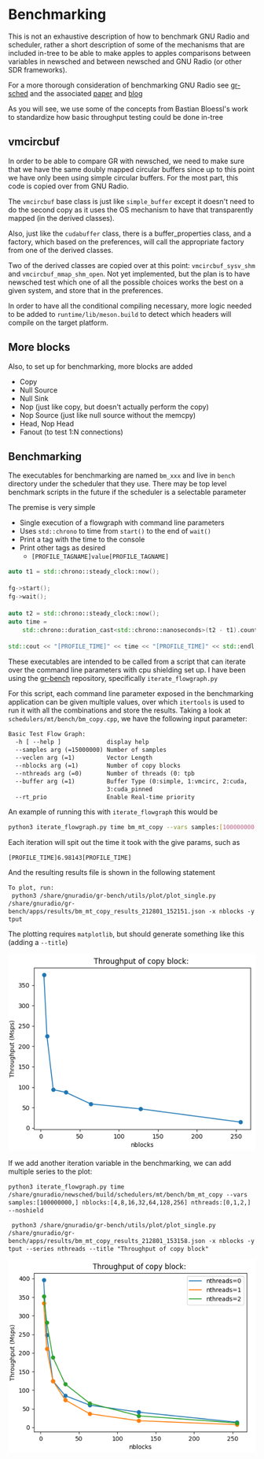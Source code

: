 # Benchmarking

This is not an exhaustive description of how to benchmark GNU Radio and scheduler, rather a short description of some of the mechanisms that are included in-tree to be able to make apples to apples comparisons between variables in newsched and between newsched and GNU Radio (or other SDR frameworks).

For a more thorough consideration of benchmarking GNU Radio see [gr-sched](https://github.com/bastibl/gr-sched) and the associated [paper](https://www.bastibl.net/bib/bloessl2019benchmarking/bloessl2019benchmarking.pdf) and [blog](https://www.bastibl.net/gnuradio-performance-1/)

As you will see, we use some of the concepts from Bastian Bloessl's work to standardize how basic throughput testing could be done in-tree

## vmcircbuf

In order to be able to compare GR with newsched, we need to make sure that we have the same doubly mapped circular buffers since up to this point we have only been using simple circular buffers.  For the most part, this code is copied over from GNU Radio.

The `vmcircbuf` base class is just like `simple_buffer` except it doesn't need to do the second copy as it uses the OS mechanism to have that transparently mapped (in the derived classes).

Also, just like the `cudabuffer` class, there is a buffer_properties class, and a factory, which based on the preferences, will call the appropriate factory from one of the derived classes.  

Two of the derived classes are copied over at this point: `vmcircbuf_sysv_shm` and `vmcircbuf_mmap_shm_open`.  Not yet implemented, but the plan is to have newsched test which one of all the possible choices works the best on a given system, and store that in the preferences.

In order to have all the conditional compiling necessary, more logic needed to be added to `runtime/lib/meson.build` to detect which headers will compile on the target platform.

## More blocks

Also, to set up for benchmarking, more blocks are added

- Copy
- Null Source
- Null Sink
- Nop (just like copy, but doesn't actually perform the copy)
- Nop Source (just like null source without the memcpy)
- Head, Nop Head
- Fanout (to test 1:N connections)

## Benchmarking

The executables for benchmarking are named `bm_xxx` and live in `bench` directory under the scheduler that they use.  There may be top level benchmark scripts in the future if the scheduler is a selectable parameter

The premise is very simple
- Single execution of a flowgraph with command line parameters
- Uses `std::chrono` to time from `start()` to the end of `wait()`
- Print a tag with the time to the console
- Print other tags as desired 
    - `[PROFILE_TAGNAME]value[PROFILE_TAGNAME]`

```c++
auto t1 = std::chrono::steady_clock::now();

fg->start();
fg->wait();

auto t2 = std::chrono::steady_clock::now();
auto time =
    std::chrono::duration_cast<std::chrono::nanoseconds>(t2 - t1).count() / 1e9;

std::cout << "[PROFILE_TIME]" << time << "[PROFILE_TIME]" << std::endl;
```

These executables are intended to be called from a script that can iterate over the command line parameters with cpu shielding set up.  I have been using the [gr-bench](https://github.com/mormj/gr-bench) repository, specifically `iterate_flowgraph.py`

For this script, each command line parameter exposed in the benchmarking application can be given multiple values, over which `itertools` is used to run it with all the combinations and store the results.  Taking a look at `schedulers/mt/bench/bm_copy.cpp`, we have the following input parameter:

```
Basic Test Flow Graph:
  -h [ --help ]             display help
  --samples arg (=15000000) Number of samples
  --veclen arg (=1)         Vector Length
  --nblocks arg (=1)        Number of copy blocks
  --nthreads arg (=0)       Number of threads (0: tpb
  --buffer arg (=1)         Buffer Type (0:simple, 1:vmcirc, 2:cuda, 
                            3:cuda_pinned
  --rt_prio                 Enable Real-time priority
```

An example of running this with `iterate_flowgraph` this would be
```bash
python3 iterate_flowgraph.py time bm_mt_copy --vars samples:[100000000,] nblocks:[4,8,16,32,64,128,256] --noshield
```
Each iteration will spit out the time it took with the give params, such as

```
[PROFILE_TIME]6.98143[PROFILE_TIME]
```
And the resulting results file is shown in the following statement
```
To plot, run: 
 python3 /share/gnuradio/gr-bench/utils/plot/plot_single.py /share/gnuradio/gr-bench/apps/results/bm_mt_copy_results_212801_152151.json -x nblocks -y tput
```

The plotting requires `matplotlib`, but should generate something like this (adding a `--title`)

![BenchThroughput](images/bench_tput.png)

If we add another iteration variable in the benchmarking, we can add multiple series to the plot:

```
python3 iterate_flowgraph.py time /share/gnuradio/newsched/build/schedulers/mt/bench/bm_mt_copy --vars samples:[100000000,] nblocks:[4,8,16,32,64,128,256] nthreads:[0,1,2,] --noshield
```
```
 python3 /share/gnuradio/gr-bench/utils/plot/plot_single.py /share/gnuradio/gr-bench/apps/results/bm_mt_copy_results_212801_153158.json -x nblocks -y tput --series nthreads --title "Throughput of copy block"
```

![BenchThroughput](images/bench_tput_series.png)